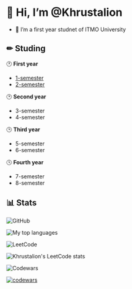 # 👋 Hi, I’m @Khrustalion
- 👀 I’m a first year studnet of ITMO University

## ✏ Studing
🕐 **First year**
  - [1-semester](https://github.com/Khrustalion/1-semester.git)
  - [2-semester](https://github.com/Khrustalion/2-semester)
    
🕑 **Second year**

  - 3-semester
  - 4-semester
    
🕒 **Third year**

  - 5-semester
  - 6-semester
    
🕓 **Fourth year**

  - 7-semester
  - 8-semester


## 📊 Stats
![GitHub](https://img.shields.io/badge/github-%23121011.svg?style=for-the-badge&logo=github&logoColor=white)

![My top languages](https://github-readme-stats.vercel.app/api/top-langs/?username=Khrustalion&layout=compact&count_private=true&langs_count=10&card_width=495&theme=dracula)

![LeetCode](https://img.shields.io/badge/LeetCode-000000?style=for-the-badge&logo=LeetCode&logoColor=#d16c06)

![Khrustalion's LeetCode stats](https://leetcode-stats-six.vercel.app/api?username=Khrustalion&theme=dark)

![Codewars](https://img.shields.io/badge/Codewars-B1361E?style=for-the-badge&logo=codewars&logoColor=grey)

[![codewars](https://www.codewars.com/users/Khrustalion/badges/large)](https://www.codewars.com/users/Khrustalion) 

